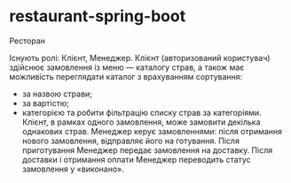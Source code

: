 # restaurant-spring-boot

Ресторан

Існують ролі: Клієнт, Менеджер.
Клієнт (авторизований користувач) здійснює замовлення із меню — каталогу страв, а також має можливість переглядати каталог з врахуванням сортування:
- за назвою страви;
- за вартістю;
- категорією
  та робити фільтрацію списку страв за категоріями. Клієнт, в рамках одного замовлення, може замовити декілька однакових страв.
  Менеджер керує замовленнями: після отримання нового замовлення, відправляє його на готування. Після приготування Менеджер передає замовлення на доставку. Після  доставки і отримання оплати Менеджер переводить статус замовлення у «виконано».
